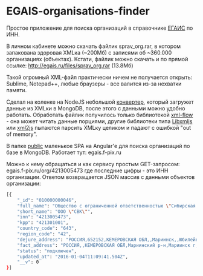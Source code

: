# EGAIS-organisations-finder
Простое приложение для поиска организаций в справочнике [ЕГАИС](http://egais.ru/) по ИНН.

В личном кабинете можно скачать файлик sprav_org.rar, в котором запакована здоровая XMLка (~200Мб) с записями об ~360.000 организациях (объектах). Кстати, файлик можно скачать и по прямой ссылке: http://egais.ru/files/sprav_org.rar (13.8Мб)

Такой огромный XML-файл практически ничем не получается открыть: Sublime, Notepad++, любые браузеры - все валится из-за нехватки памяти.

Сделал на коленке на NodeJS небольшой [конвертер](https://github.com/FSerg/EGAIS-organisations-finder/blob/master/converter.js), который загружет данные из XMLки в MongoDB, после этого с данными можно удобно работать. Обработать файлик получилось только библиотекой [xml-flow](https://github.com/matthewmatician/xml-flow) - она может читать данные порциями, другие библиотеки типа [Libxmljs](https://github.com/polotek/libxmljs) или [xml2js](https://github.com/Leonidas-from-XIV/node-xml2js) пытаются парсить XMLку целиком и падают с ошибкой "out of memory".

В папке [public](https://github.com/FSerg/EGAIS-organisations-finder/tree/master/public) маленькое SPA на Angular'е для поиска организаций по базе в MongoDB. Работает тут: egais.f-pix.ru

Можно к нему обращаться и как сервису простым GET-запросом: egais.f-pix.ru/org/4213005473 где последние цифры - это ИНН организации. Ответом возвращается JSON массив с данными объектов организации:
```sh
[{
    "_id": "010000000046",
    "full_name": "Общество с ограниченной ответственностью \"Сибирская Водочная Компания\"",
    "short_name": "ООО \"СВК\"",
    "inn": "4213005473",
    "kpp": "421301001",
    "country_code": "643",
    "region_code": "42",
    "dejure_address": "РОССИЯ,652152,КЕМЕРОВСКАЯ ОБЛ,,Мариинск,,Юбилейная,2А,,",
    "fact_address": "РОССИЯ,,КЕМЕРОВСКАЯ ОБЛ,Мариинский р-н,Мариинск г,,Юбилейная ул,2А,литер З,З1 (помещение № 2, помещение № 3); литер И; литер К, К1; литер М; литер Н",
    "status": "подключен",
    "updated_at": "2016-01-04T11:09:41.504Z",
    "__v": 0
}]
```
